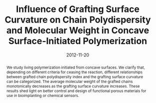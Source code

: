 ---
title: "Influence of Grafting Surface Curvature on Chain Polydispersity and Molecular Weight in Concave Surface-Initiated Polymerization"
authors:
- Hong Liu
- You-Liang Zhu
- Jing Zhang
- Zhong-Yuan Lu
- Zhao-Yan Sun
date: "2012-11-20"
doi: "10.1021/mz3003374"
publication_types: ["期刊文章"]
publication: "ACS Macro Letters"
publication_short: "ACS Macro Lett."
abstract: "<!--more-->
We study living polymerization initiated from concave  surfaces. We clarify that, depending on different criteria for ceasing  the reaction, different relationships between grafted chain  polydispersity index and the grafting surface curvature can be  categorized. The average molecular weight of the grafted chains  monotonically decreases as the grafting surface curvature increases.  These results shed light on better control and design of functional  porous materials for use in bioimplanting or chemical sensors."
url_pdf: "https://doi.org/10.1021/mz3003374"
---